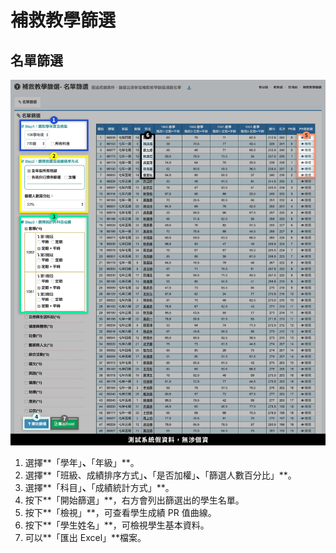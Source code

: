 # 補救教學篩選

## 名單篩選

![](../.gitbook/assets/score-sort.png)

1. 選擇**「學年」**、**「年級」**。
2. 選擇**「班級、成績排序方式」**、**「是否加權」**、**「篩選人數百分比」**。
3. 選擇**「科目」**、**「成績統計方式」**。
4. 按下**「開始篩選」**，右方會列出篩選出的學生名單。
5. 按下**「檢視」**，可查看學生成績 PR 值曲線。
6. 按下**「學生姓名」**，可檢視學生基本資料。
7. 可以**「匯出 Excel」**檔案。

